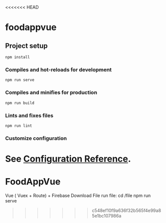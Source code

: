<<<<<<< HEAD
# foodappvue

## Project setup
```
npm install
```

### Compiles and hot-reloads for development
```
npm run serve
```

### Compiles and minifies for production
```
npm run build
```

### Lints and fixes files
```
npm run lint
```

### Customize configuration
See [Configuration Reference](https://cli.vuejs.org/config/).
=======
# FoodAppVue
 Vue ( Vuex + Route) + Firebase 
 Download File 
 run file: 
 cd /file
 npm run serve
>>>>>>> c548ef10f9a636f32b565f4e99a85e1bc107986a

